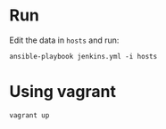 # Run

Edit the data in `hosts` and run:

`ansible-playbook jenkins.yml -i hosts`

# Using vagrant

`vagrant up`

